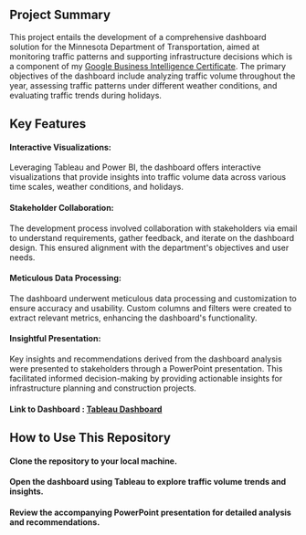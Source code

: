 ## Project Summary
This project entails the development of a comprehensive dashboard solution for the Minnesota Department of Transportation, aimed at monitoring traffic patterns and supporting infrastructure decisions which is a component of my [Google Business Intelligence Certificate](https://coursera.org/share/c4f4857aeaf61150279d9e74d63276fa). The primary objectives of the dashboard include analyzing traffic volume throughout the year, assessing traffic patterns under different weather conditions, and evaluating traffic trends during holidays.

## Key Features
#### Interactive Visualizations: 
Leveraging Tableau and Power BI, the dashboard offers interactive visualizations that provide insights into traffic volume data across various time scales, weather conditions, and holidays.
#### Stakeholder Collaboration: 
The development process involved collaboration with stakeholders via email to understand requirements, gather feedback, and iterate on the dashboard design. This ensured alignment with the department's objectives and user needs.
#### Meticulous Data Processing: 
The dashboard underwent meticulous data processing and customization to ensure accuracy and usability. Custom columns and filters were created to extract relevant metrics, enhancing the dashboard's functionality.
#### Insightful Presentation: 
Key insights and recommendations derived from the dashboard analysis were presented to stakeholders through a PowerPoint presentation. This facilitated informed decision-making by providing actionable insights for infrastructure planning and construction projects.

#### Link to Dashboard : [Tableau Dashboard](https://public.tableau.com/app/profile/ahmdlx/viz/theMinnesotaDepartmentofTransportation/Dashboard1#1)

## How to Use This Repository
#### Clone the repository to your local machine.
#### Open the dashboard using Tableau to explore traffic volume trends and insights.
#### Review the accompanying PowerPoint presentation for detailed analysis and recommendations.
